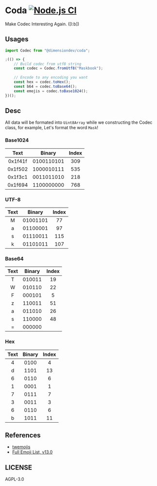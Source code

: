 # Coda [![Node.js CI][workflow-badge]][workflow]

Make Codec Interesting Again. ([I:b])

## Usages

```javascript
import Codec from "@dimensiondev/coda";

;(() => {
    // Build codec from utf8 string
    const codec = Codec.fromUtf8("Maskbook");
    
    // Encode to any encoding you want
    const hex = codec.toHex();
    const b64 = codec.toBase64();
    const emojis = codec.toBase1024();
})();
```

## Desc

All data will be formated into `Uint8Array` while we constructing the 
Codec class, for example, Let's format the word `Mask`!
 
### Base1024
 
| Text    | Binary       | Index   |
| :----:  | :----------: | :-----: |
| 0x1f41f | 0100110101   | 309     |
| 0x1f502 | 1000010111   | 535     |
| 0x1f3c1 | 0011011010   | 218     |
| 0x1f694 | 1100000000   | 768     |
 
### UTF-8
 
| Text   | Binary     | Index   |
| :----: | :--------: | :-----: |
| M      | 01001101   | 77      |
| a      | 01100001   | 97      |
| s      | 01110011   | 115     |
| k      | 01101011   | 107     |
 
### Base64
 
| Text   | Binary   | Index   |
| :----: | :------: | :-----: |
| T      | 010011   | 19      |
| W      | 010110   | 22      |
| F      | 000101   | 5       |
| z      | 110011   | 51      |
| a      | 011010   | 26      |
| s      | 110000   | 48      |
| =      | 000000   |         |
 
### Hex
 
| Text   | Binary   | Index   |
| :----: | :------: | :-----: |
| 4      | 0100     | 4       |
| d      | 1101     | 13      |
| 6      | 0110     | 6       |
| 1      | 0001     | 1       |
| 7      | 0111     | 7       |
| 3      | 0011     | 3       |
| 6      | 0110     | 6       |
| b      | 1011     | 11      |

## References

+ [twemojis][twemojis]
+ [Full Emoji List, v13.0][full-emoji-list]

## LICENSE

AGPL-3.0

[twemojis]: https://github.com/twitter/twemoji
[workflow]: https://github.com/DimensionDev/coda/actions?query=workflow%3A%22Node.js+CI%22
[workflow-badge]: https://github.com/DimensionDev/coda/workflows/Node.js%20CI/badge.svg
[full-emoji-list]: https://unicode.org/emoji/charts/full-emoji-list.html
